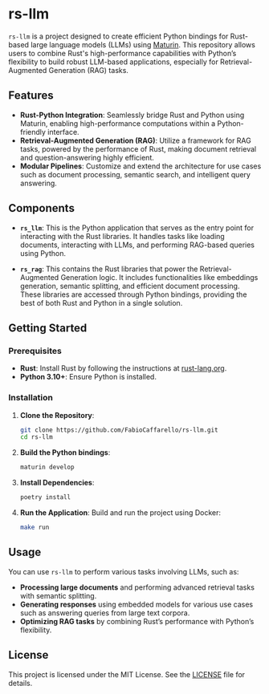 # rs-llm

`rs-llm` is a project designed to create efficient Python bindings for Rust-based large language models (LLMs) using [Maturin](https://github.com/PyO3/maturin). This repository allows users to combine Rust's high-performance capabilities with Python’s flexibility to build robust LLM-based applications, especially for Retrieval-Augmented Generation (RAG) tasks.

## Features

- **Rust-Python Integration**: Seamlessly bridge Rust and Python using Maturin, enabling high-performance computations within a Python-friendly interface.
- **Retrieval-Augmented Generation (RAG)**: Utilize a framework for RAG tasks, powered by the performance of Rust, making document retrieval and question-answering highly efficient.
- **Modular Pipelines**: Customize and extend the architecture for use cases such as document processing, semantic search, and intelligent query answering.

## Components

- **`rs_llm`**: This is the Python application that serves as the entry point for interacting with the Rust libraries. It handles tasks like loading documents, interacting with LLMs, and performing RAG-based queries using Python.
  
- **`rs_rag`**: This contains the Rust libraries that power the Retrieval-Augmented Generation logic. It includes functionalities like embeddings generation, semantic splitting, and efficient document processing. These libraries are accessed through Python bindings, providing the best of both Rust and Python in a single solution.

## Getting Started

### Prerequisites

- **Rust**: Install Rust by following the instructions at [rust-lang.org](https://www.rust-lang.org/learn/get-started).
- **Python 3.10+**: Ensure Python is installed.

### Installation

1. **Clone the Repository**:
   ```bash
   git clone https://github.com/FabioCaffarello/rs-llm.git
   cd rs-llm
   ```

2. **Build the Python bindings**:
   ```bash
   maturin develop
   ```

3. **Install Dependencies**:
   ```bash
   poetry install
   ```

4. **Run the Application**: 
   Build and run the project using Docker:
   ```bash
   make run
   ```

## Usage

You can use `rs-llm` to perform various tasks involving LLMs, such as:

- **Processing large documents** and performing advanced retrieval tasks with semantic splitting.
- **Generating responses** using embedded models for various use cases such as answering queries from large text corpora.
- **Optimizing RAG tasks** by combining Rust’s performance with Python’s flexibility.


## License

This project is licensed under the MIT License. See the [LICENSE](LICENSE) file for details.
